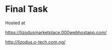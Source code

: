 # Final Task 

Hosted at

https://lizodusmarketplace.000webhostapp.com/

http://lizodus.o-tech.com.ng/

